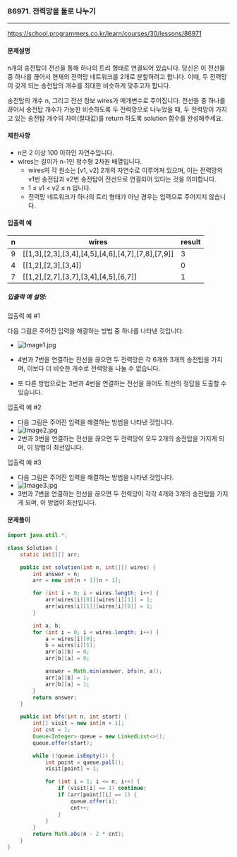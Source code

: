 ### 86971. 전력망을 둘로 나누기

---

https://school.programmers.co.kr/learn/courses/30/lessons/86971

#### 문제설명

n개의 송전탑이 전선을 통해 하나의 트리 형태로 연결되어 있습니다. 당신은 이 전선들 중 하나를 끊어서 현재의 전력망 네트워크를 2개로 분할하려고 합니다. 이때, 두 전력망이 갖게 되는 송전탑의 개수를 최대한
비슷하게 맞추고자 합니다.

송전탑의 개수 n, 그리고 전선 정보 wires가 매개변수로 주어집니다. 전선들 중 하나를 끊어서 송전탑 개수가 가능한 비슷하도록 두 전력망으로 나누었을 때, 두 전력망이 가지고 있는 송전탑 개수의 차이(절대값)를
return 하도록 solution 함수를 완성해주세요.

#### 제한사항

- n은 2 이상 100 이하인 자연수입니다.
- wires는 길이가 n-1인 정수형 2차원 배열입니다.
    - wires의 각 원소는 [v1, v2] 2개의 자연수로 이루어져 있으며, 이는 전력망의 v1번 송전탑과 v2번 송전탑이 전선으로 연결되어 있다는 것을 의미합니다.
    - 1 ≤ v1 < v2 ≤ n 입니다.
    - 전력망 네트워크가 하나의 트리 형태가 아닌 경우는 입력으로 주어지지 않습니다.

#### 입출력 예

| n | wires                                             | result |
|---|---------------------------------------------------|--------|
| 9 | [[1,3],[2,3],[3,4],[4,5],[4,6],[4,7],[7,8],[7,9]] | 3      |
| 4 | [[1,2],[2,3],[3,4]]                               | 0      |
| 7 | [[1,2],[2,7],[3,7],[3,4],[4,5],[6,7]]             | 1      |

##### 입출력 예 설명:

입출력 예 #1

다음 그림은 주어진 입력을 해결하는 방법 중 하나를 나타낸 것입니다.

- ![Image1.jpg](https://grepp-programmers.s3.ap-northeast-2.amazonaws.com/files/production/5b8a0dcd-cba0-47ca-b5e3-d3bafc81f9d6/ex1.png)

- 4번과 7번을 연결하는 전선을 끊으면 두 전력망은 각 6개와 3개의 송전탑을 가지며, 이보다 더 비슷한 개수로 전력망을 나눌 수 없습니다.
- 또 다른 방법으로는 3번과 4번을 연결하는 전선을 끊어도 최선의 정답을 도출할 수 있습니다.

입출력 예 #2

- 다음 그림은 주어진 입력을 해결하는 방법을 나타낸 것입니다.
- ![Image2.jpg](https://grepp-programmers.s3.ap-northeast-2.amazonaws.com/files/production/b28865e1-a18e-429d-ae7a-14e77e801539/ex2.png)
- 2번과 3번을 연결하는 전선을 끊으면 두 전력망이 모두 2개의 송전탑을 가지게 되며, 이 방법이 최선입니다.

입출력 예 #3

- 다음 그림은 주어진 입력을 해결하는 방법을 나타낸 것입니다.
- ![Image3.jpg](https://grepp-programmers.s3.ap-northeast-2.amazonaws.com/files/production/0a7f21af-1e07-4015-8ad3-c06155c613b3/ex3.png)
- 3번과 7번을 연결하는 전선을 끊으면 두 전력망이 각각 4개와 3개의 송전탑을 가지게 되며, 이 방법이 최선입니다.


#### 문제풀이

```java
import java.util.*;

class Solution {
    static int[][] arr;

    public int solution(int n, int[][] wires) {
        int answer = n;
        arr = new int[n + 1][n + 1];

        for (int i = 0; i < wires.length; i++) {
            arr[wires[i][0]][wires[i][1]] = 1;
            arr[wires[i][1]][wires[i][0]] = 1;
        }

        int a, b;
        for (int i = 0; i < wires.length; i++) {
            a = wires[i][0];
            b = wires[i][1];
            arr[a][b] = 0;
            arr[b][a] = 0;

            answer = Math.min(answer, bfs(n, a));
            arr[a][b] = 1;
            arr[b][a] = 1;
        }
        return answer;
    }

    public int bfs(int n, int start) {
        int[] visit = new int[n + 1];
        int cnt = 1;
        Queue<Integer> queue = new LinkedList<>();
        queue.offer(start);

        while (!queue.isEmpty()) {
            int point = queue.poll();
            visit[point] = 1;

            for (int i = 1; i <= n; i++) {
                if (visit[i] == 1) continue;
                if (arr[point][i] == 1) {
                    queue.offer(i);
                    cnt++;
                }
            }
        }
        return Math.abs(n - 2 * cnt);
    }
}
```